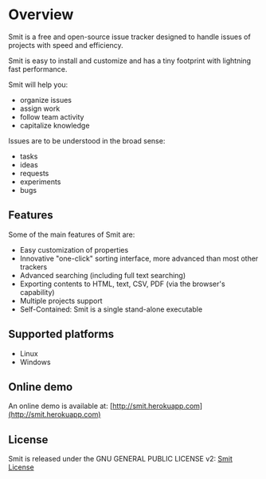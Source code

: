 
# Overview

Smit is a free and open-source issue tracker designed to handle issues of projects with speed and efficiency.

Smit is easy to install and customize and has a tiny footprint with lightning fast performance.

Smit will help you:

- organize issues
- assign work
- follow team activity
- capitalize knowledge

Issues are to be understood in the broad sense:

- tasks
- ideas
- requests
- experiments
- bugs

## Features

Some of the main features of Smit are:

- Easy customization of properties
- Innovative "one-click" sorting interface, more advanced than most other trackers
- Advanced searching (including full text searching)
- Exporting contents to HTML, text, CSV, PDF (via the browser's capability)
- Multiple projects support
- Self-Contained: Smit is a single stand-alone executable

## Supported platforms

- Linux
- Windows


## Online demo

An online demo is available at: [http://smit.herokuapp.com](http://smit.herokuapp.com)

## License

Smit is released under the GNU GENERAL PUBLIC LICENSE v2: [Smit License](http://github.com/goeb/smit/blob/master/LICENSE)

